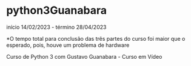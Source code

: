 # python3Guanabara

início 14/02/2023 - término 28/04/2023

*O tempo total para conclusão das três partes do curso foi maior que o esperado, pois, houve um problema de hardware

 Curso de Python 3 com Gustavo Guanabara - Curso em Vídeo
